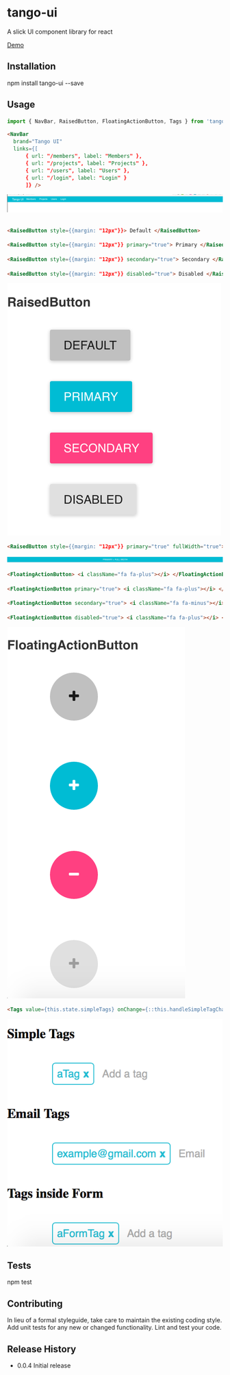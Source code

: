 tango-ui
=========

A slick UI component library for react

[Demo](https://rawgit.com/jyotirmaybanerjee/tango-ui/master/example/index.html)

## Installation

  npm install tango-ui --save

## Usage

```javascript
import { NavBar, RaisedButton, FloatingActionButton, Tags } from 'tango-ui';
```

```html
<NavBar
  brand="Tango UI"
  links={[
      { url: "/members", label: "Members" },
      { url: "/projects", label: "Projects" },
      { url: "/users", label: "Users" },
      { url: "/login", label: "Login" }
      ]} />
```

![Alt text](/screenshots/NavBar.png?raw=true "NavBar")


```html

<RaisedButton style={{margin: "12px"}}> Default </RaisedButton>

<RaisedButton style={{margin: "12px"}} primary="true"> Primary </RaisedButton>

<RaisedButton style={{margin: "12px"}} secondary="true"> Secondary </RaisedButton>

<RaisedButton style={{margin: "12px"}} disabled="true"> Disabled </RaisedButton>
```

![Alt text](/screenshots/RaisedButton.png?raw=true "RaisedButton")

```html
<RaisedButton style={{margin: "12px"}} primary="true" fullWidth="true"> Primary + Full Width </RaisedButton>

```


![Alt text](/screenshots/RaisedButton_FullWidth.png?raw=true "RaisedButton FullWidth")


```html
<FloatingActionButton> <i className="fa fa-plus"></i> </FloatingActionButton>

<FloatingActionButton primary="true"> <i className="fa fa-plus"></i> </FloatingActionButton>

<FloatingActionButton secondary="true"> <i className="fa fa-minus"></i> </FloatingActionButton>

<FloatingActionButton disabled="true"> <i className="fa fa-plus"></i> </FloatingActionButton>

```


![Alt text](/screenshots/FloatingActionButton.png?raw=true "FloatingActionButton")


```html
<Tags value={this.state.simpleTags} onChange={::this.handleSimpleTagChange} />
```

![Alt text](/screenshots/tags.png?raw=true "Tags")


## Tests

  npm test

## Contributing

In lieu of a formal styleguide, take care to maintain the existing coding style.
Add unit tests for any new or changed functionality. Lint and test your code.

## Release History

* 0.0.4 Initial release
